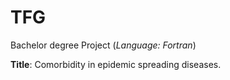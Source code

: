# TFG
Bachelor degree Project
(_Language: Fortran_)

**Title**: Comorbidity in epidemic spreading diseases.

